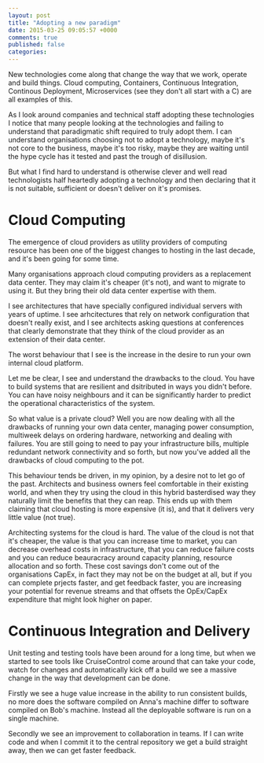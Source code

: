 ```yaml
---
layout: post
title: "Adopting a new paradigm"
date: 2015-03-25 09:05:57 +0000
comments: true
published: false
categories:
---
```


New technologies come along that change the way that we work, operate and build things.  Cloud computing, Containers, Continuous Integration, Continous Deployment, Microservices (see they don't all start with a C) are all examples of this.

As I look around companies and technical staff adopting these technologies I notice that many people looking at the technologies and failing to understand that paradigmatic shift required to truly adopt them.  I can understand organisations choosing not to adopt a technology, maybe it's not core to the business, maybe it's too risky, maybe they are waiting until the hype cycle has it tested and past the trough of disillusion.

But what I find hard to understand is otherwise clever and well read technologists half heartedly adopting a technology and then declaring that it is not suitable, sufficient or doesn't deliver on it's promises.

# Cloud Computing

The emergence of cloud providers as utility providers of computing resource has been one of the biggest changes to hosting in the last decade, and it's been going for some time.

Many organisations approach cloud computing providers as a replacement data center.  They may claim it's cheaper (it's not), and want to migrate to using it.  But they bring their old data center expertise with them.

I see architectures that have specially configured individual servers with years of uptime.  I see arhcitectures that rely on network configuration that doesn't really exist, and I see architects asking questions at conferences that clearly demonstrate that they think of the cloud provider as an extension of their data center.

The worst behaviour that I see is the increase in the desire to run your own internal cloud platform.

Let me be clear, I see and understand the drawbacks to the cloud.  You have to build systems that are resilient and dsitributed in ways you didn't before.  You can have noisy neighbours and it can be significantly harder to predict the operational characteristics of the system.

So what value is a private cloud?  Well you are now dealing with all the drawbacks of running your own data center, managing power consumption, multiweek delays on ordering hardware, networking and dealing with failures.  You are still going to need to pay your infrastructure bills, multiple redundant network connectivity and so forth, but now you've added all the drawbacks of cloud computing to the pot.

This behaviour tends be driven, in my opinion, by a desire not to let go of the past.  Architects and business owners feel comfortable in their existing world, and when they try using the cloud in this hybrid basterdised way they naturally limit the benefits that they can reap.  This ends up with them claiming that cloud hosting is more expensive (it is), and that it delivers very little value (not true).

Architecting systems for the cloud is hard.  The value of the cloud is not that it's cheaper, the value is that you can increase time to market, you can decrease overhead costs in infrastructure, that you can reduce failure costs and you can reduce beauracracy around capacity planning, resource allocation and so forth.  These cost savings don't come out of the organisations CapEx, in fact they may not be on the budget at all, but if you can complete prjects faster, and get feedback faster, you are increasing your potential for revenue streams and that offsets the OpEx/CapEx expenditure that might look higher on paper.

# Continuous Integration and Delivery

Unit testing and testing tools have been around for a long time, but when we started to see tools like CruiseControl come around that can take your code, watch for changes and automatically kick off a build we see a massive change in the way that development can be done.

Firstly we see a huge value increase in the ability to run consistent builds, no more does the software compiled on Anna's machine differ to software compiled on Bob's machine.  Instead all the deployable software is run on a single machine.

Secondly we see an improvement to collaboration in teams.  If I can write code and when I commit it to the central repository we get a build straight away, then we can get faster feedback.

